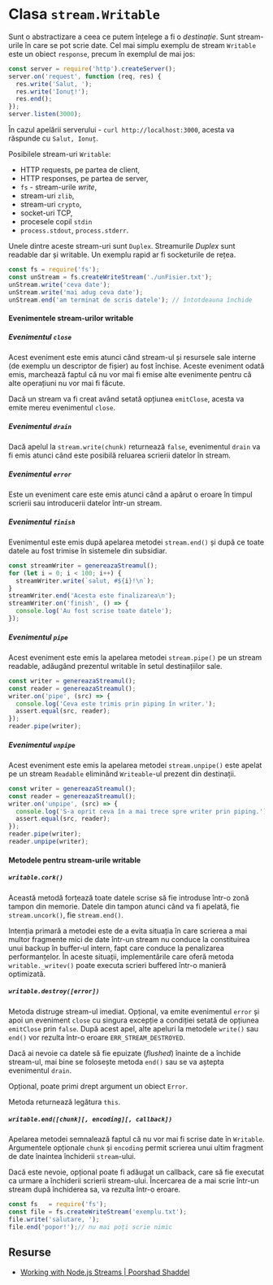 # Clasa `stream.Writable`

Sunt o abstractizare a ceea ce putem înțelege a fi o *destinație*. Sunt stream-urile în care se pot scrie date. Cel mai simplu exemplu de stream `Writable` este un obiect `response`, precum în exemplul de mai jos:

```javascript
const server = require('http').createServer();
server.on('request', function (req, res) {
  res.write('Salut, ');
  res.write('Ionuț!');
  res.end();
});
server.listen(3000);
```

În cazul apelării serverului - `curl http://localhost:3000`, acesta va răspunde cu `Salut, Ionuț`.

Posibilele stream-uri `Writable`:

- HTTP requests, pe partea de client,
- HTTP responses, pe partea de server,
- `fs` - stream-urile *write*,
- stream-uri `zlib`,
- stream-uri `crypto`,
- socket-uri TCP,
- procesele copil `stdin`
- `process.stdout`, `process.stderr`.

Unele dintre aceste stream-uri sunt `Duplex`. Streamurile *Duplex* sunt readable dar și writable. Un exemplu rapid ar fi socketurile de rețea.

```javascript
const fs = require('fs');
const unStream = fs.createWriteStream('./unFisier.txt');
unStream.write('ceva date');
unStream.write('mai adug ceva date');
unStream.end('am terminat de scris datele'); // întotdeauna închide
```

#### Evenimentele stream-urilor writable

##### Evenimentul `close`

Acest eveniment este emis atunci când stream-ul și resursele sale interne (de exemplu un descriptor de fișier) au fost închise. Aceste eveniment odată emis, marchează faptul că nu vor mai fi emise alte evenimente pentru că alte operațiuni nu vor mai fi făcute.

Dacă un stream va fi creat având setată opțiunea `emitClose`, acesta va emite mereu evenimentul `close`.

##### Evenimentul `drain`

Dacă apelul la `stream.write(chunk)` returnează `false`, evenimentul `drain` va fi emis atunci când este posibilă reluarea scrierii datelor în stream.

##### Evenimentul `error`

Este un eveniment care este emis atunci când a apărut o eroare în timpul scrierii sau introducerii datelor într-un stream.

##### Evenimentul `finish`

Evenimentul este emis după apelarea metodei `stream.end()` și după ce toate datele au fost trimise în sistemele din subsidiar.

```javascript
const streamWriter = genereazaStreamul();
for (let i = 0; i < 100; i++) {
  streamWriter.write(`salut, #${i}!\n`);
}
streamWriter.end('Acesta este finalizarea\n');
streamWriter.on('finish', () => {
  console.log('Au fost scrise toate datele');
});
```

##### Evenimentul `pipe`

Acest eveniment este emis la apelarea metodei `stream.pipe()` pe un stream readable, adăugând prezentul writable în setul destinațiilor sale.

```javascript
const writer = genereazaStreamul();
const reader = genereazaStreamul();
writer.on('pipe', (src) => {
  console.log('Ceva este trimis prin piping în writer.');
  assert.equal(src, reader);
});
reader.pipe(writer);
```

##### Evenimentul `unpipe`

Acest eveniment este emis la apelarea metodei `stream.unpipe()` este apelat pe un stream `Readable` eliminând `Writeable`-ul prezent din destinații.

```javascript
const writer = genereazaStreamul();
const reader = genereazaStreamul();
writer.on('unpipe', (src) => {
  console.log('S-a oprit ceva în a mai trece spre writer prin piping.');
  assert.equal(src, reader);
});
reader.pipe(writer);
reader.unpipe(writer);
```

#### Metodele pentru stream-urile writable

##### `writable.cork()`

Această metodă forțează toate datele scrise să fie introduse într-o zonă tampon din memorie. Datele din tampon atunci când va fi apelată, fie `stream.uncork()`, fie `stream.end()`.

Intenția primară a metodei este de a evita situația în care scrierea a mai multor fragmente mici de date într-un stream nu conduce la constituirea unui backup în buffer-ul intern, fapt care conduce la penalizarea performanțelor. În aceste situații, implementările care oferă metoda `writable._writev()` poate executa scrieri buffered într-o manieră optimizată.

##### `writable.destroy([error])`

Metoda distruge stream-ul imediat. Opțional, va emite evenimentul `error` și apoi un eveniment `close` cu singura excepție a condiției setată de opțiunea `emitClose` prin `false`. După acest apel, alte apeluri la metodele `write()` sau `end()` vor rezulta într-o eroare `ERR_STREAM_DESTROYED`.

Dacă ai nevoie ca datele să fie epuizate (*flushed*) înainte de a închide stream-ul, mai bine se folosește metoda `end()` sau se va aștepta evenimentul `drain`.

Opțional, poate primi drept argument un obiect `Error`.

Metoda returnează legătura `this`.

##### `writable.end([chunk][, encoding][, callback])`

Apelarea metodei semnalează faptul că nu vor mai fi scrise date în `Writable`. Argumentele opționale `chunk` și `encoding` permit scrierea unui ultim fragment de date înaintea închiderii `stream`-ului.

Dacă este nevoie, opțional poate fi adăugat un callback, care să fie executat ca urmare a închiderii scrierii stream-ului. Încercarea de a mai scrie într-un stream după închiderea sa, va rezulta într-o eroare.

```javascript
const fs   = require('fs');
const file = fs.createWriteStream('exemplu.txt');
file.write('salutare, ');
file.end('popor!');// nu mai poți scrie nimic
```

## Resurse

- [Working with Node.js Streams | Poorshad Shaddel](https://medium.com/javascript-in-plain-english/working-with-nodejs-streams-a0d35aca0cc0)
